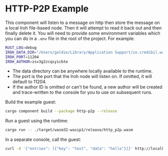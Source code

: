 # HTTP-P2P Example

This component will listen to a message on http then store the message on a local Iroh file-based node. Then it will attempt to read it back out and then finally delete it. You will need to provide some environment variables which you can do in a `.env` file in the root of the project. For
example:

```bash
RUST_LOG=debug
IROH_DATA_DIR="/Users/goldie/Library/Application Support/io.credibil.wallet"
IROH_PORT=11204
IROH_AUTHOR=zsv3g2zcqsyicbte
```

* The data directory can be anywhere locally available to the runtime.
* The port is the port that the Iroh node will listen on. If omitted, it will default to 11204.
* If the author ID is omitted or can't be found, a new author will be created and trace-written to
the console for you to use on subsequent runs.

Build the example guest:

```bash
cargo component build --package http-p2p --release
```

Run a guest using the runtime:

```bash
cargo run -- ./target/wasm32-wasip1/release/http_p2p.wasm
```

In a separate console, call the guest:

```bash
curl -d '{"entries": [{"key": "text", "data": "hello"}]}' http://localhost:8080
```


